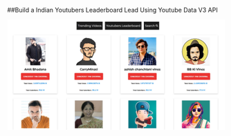 ##Build a Indian Youtubers Leaderboard Lead Using Youtube Data V3 API

![Image of Project](https://github.com/callmemonky/youtube-statistics/blob/master/src/readme.jpg)
